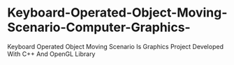 # Keyboard-Operated-Object-Moving-Scenario-Computer-Graphics-
Keyboard Operated Object Moving Scenario Is Graphics Project Developed With C++ And OpenGL Library
